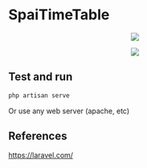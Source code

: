 # SpaiTimeTable
<p align="center"><img src="https://raw.githubusercontent.com/trakons/SpaiTimeTable/master/screenshot.png"></p>
<p align="center"><img src="https://raw.githubusercontent.com/trakons/SpaiTimeTable/master/screenshot2.png"></p>

## Test and run
```bash
php artisan serve
 ```
 Or use any web server (apache, etc)
 
 ## References
 
 https://laravel.com/
